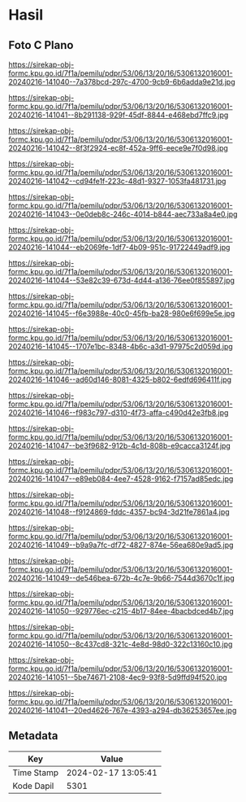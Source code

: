 # Hasil

## Foto C Plano

https://sirekap-obj-formc.kpu.go.id/7f1a/pemilu/pdpr/53/06/13/20/16/5306132016001-20240216-141040--7a378bcd-297c-4700-9cb9-6b6adda9e21d.jpg

https://sirekap-obj-formc.kpu.go.id/7f1a/pemilu/pdpr/53/06/13/20/16/5306132016001-20240216-141041--8b291138-929f-45df-8844-e468ebd7ffc9.jpg

https://sirekap-obj-formc.kpu.go.id/7f1a/pemilu/pdpr/53/06/13/20/16/5306132016001-20240216-141042--8f3f2924-ec8f-452a-9ff6-eece9e7f0d98.jpg

https://sirekap-obj-formc.kpu.go.id/7f1a/pemilu/pdpr/53/06/13/20/16/5306132016001-20240216-141042--cd94fe1f-223c-48d1-9327-1053fa481731.jpg

https://sirekap-obj-formc.kpu.go.id/7f1a/pemilu/pdpr/53/06/13/20/16/5306132016001-20240216-141043--0e0deb8c-246c-4014-b844-aec733a8a4e0.jpg

https://sirekap-obj-formc.kpu.go.id/7f1a/pemilu/pdpr/53/06/13/20/16/5306132016001-20240216-141044--eb2069fe-1df7-4b09-951c-91722449adf9.jpg

https://sirekap-obj-formc.kpu.go.id/7f1a/pemilu/pdpr/53/06/13/20/16/5306132016001-20240216-141044--53e82c39-673d-4d44-a136-76ee0f855897.jpg

https://sirekap-obj-formc.kpu.go.id/7f1a/pemilu/pdpr/53/06/13/20/16/5306132016001-20240216-141045--f6e3988e-40c0-45fb-ba28-980e6f699e5e.jpg

https://sirekap-obj-formc.kpu.go.id/7f1a/pemilu/pdpr/53/06/13/20/16/5306132016001-20240216-141045--1707e1bc-8348-4b6c-a3d1-97975c2d059d.jpg

https://sirekap-obj-formc.kpu.go.id/7f1a/pemilu/pdpr/53/06/13/20/16/5306132016001-20240216-141046--ad60d146-8081-4325-b802-6edfd696411f.jpg

https://sirekap-obj-formc.kpu.go.id/7f1a/pemilu/pdpr/53/06/13/20/16/5306132016001-20240216-141046--f983c797-d310-4f73-affa-c490d42e3fb8.jpg

https://sirekap-obj-formc.kpu.go.id/7f1a/pemilu/pdpr/53/06/13/20/16/5306132016001-20240216-141047--be3f9682-912b-4c1d-808b-e9cacca3124f.jpg

https://sirekap-obj-formc.kpu.go.id/7f1a/pemilu/pdpr/53/06/13/20/16/5306132016001-20240216-141047--e89eb084-4ee7-4528-9162-f7157ad85edc.jpg

https://sirekap-obj-formc.kpu.go.id/7f1a/pemilu/pdpr/53/06/13/20/16/5306132016001-20240216-141048--f9124869-fddc-4357-bc94-3d21fe7861a4.jpg

https://sirekap-obj-formc.kpu.go.id/7f1a/pemilu/pdpr/53/06/13/20/16/5306132016001-20240216-141049--b9a9a7fc-df72-4827-874e-56ea680e9ad5.jpg

https://sirekap-obj-formc.kpu.go.id/7f1a/pemilu/pdpr/53/06/13/20/16/5306132016001-20240216-141049--de546bea-672b-4c7e-9b66-7544d3670c1f.jpg

https://sirekap-obj-formc.kpu.go.id/7f1a/pemilu/pdpr/53/06/13/20/16/5306132016001-20240216-141050--929776ec-c215-4b17-84ee-4bacbdced4b7.jpg

https://sirekap-obj-formc.kpu.go.id/7f1a/pemilu/pdpr/53/06/13/20/16/5306132016001-20240216-141050--8c437cd8-321c-4e8d-98d0-322c13160c10.jpg

https://sirekap-obj-formc.kpu.go.id/7f1a/pemilu/pdpr/53/06/13/20/16/5306132016001-20240216-141051--5be74671-2108-4ec9-93f8-5d9ffd94f520.jpg

https://sirekap-obj-formc.kpu.go.id/7f1a/pemilu/pdpr/53/06/13/20/16/5306132016001-20240216-141041--20ed4626-767e-4393-a294-db36253657ee.jpg


## Metadata

| Key        | Value               |
| ---------- | ------------------- |
| Time Stamp | 2024-02-17 13:05:41 |
| Kode Dapil | 5301                |



